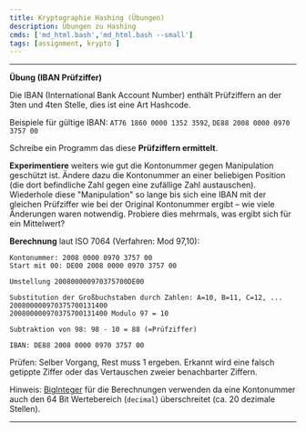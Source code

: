 ```yaml
---
title: Kryptographie Hashing (Übungen)
description: Übungen zu Hashing
cmds: ['md_html.bash','md_html.bash --small']
tags: [assignment, krypto ]
---
```


---

**Übung (IBAN Prüfziffer)**

Die IBAN (International Bank Account Number) enthält Prüfziffern an der 3ten und 4ten Stelle, dies ist eine Art Hashcode. 

Beispiele für gültige IBAN: `AT76 1860 0000 1352 3592`, `DE88 2008 0000 0970 3757 00`

Schreibe ein Programm das diese **Prüfziffern ermittelt**.

**Experimentiere** weiters wie gut die Kontonummer gegen Manipulation geschützt ist. Ändere dazu die Kontonummer an einer beliebigen Position (die dort befindliche Zahl gegen eine zufällige Zahl austauschen). Wiederhole diese "Manipulation" so lange bis sich eine IBAN mit der gleichen Prüfziffer wie bei der Original Kontonummer ergibt – wie viele Änderungen waren notwendig. Probiere dies mehrmals, was ergibt sich für ein Mittelwert?

**Berechnung** laut ISO 7064 (Verfahren: Mod 97,10):

```
Kontonummer: 2008 0000 0970 3757 00
Start mit 00: DE00 2008 0000 0970 3757 00

Umstellung 200800000970375700DE00

Substitution der Großbuchstaben durch Zahlen: A=10, B=11, C=12, ...
200800000970375700131400
200800000970375700131400 Modulo 97 = 10

Subtraktion von 98: 98 - 10 = 88 (=Prüfziffer)

IBAN: DE88 2008 0000 0970 3757 00
```

Prüfen: Selber Vorgang, Rest muss 1 ergeben. Erkannt wird eine falsch getippte Ziffer oder das Vertauschen zweier benachbarter Ziffern.

Hinweis: [BigInteger](https://docs.microsoft.com/en-us/dotnet/api/system.numerics.biginteger?view=netcore-3.1) für die Berechnungen verwenden da eine Kontonummer auch den 64 Bit Wertebereich (`decimal`) überschreitet (ca. 20 dezimale Stellen).

---

